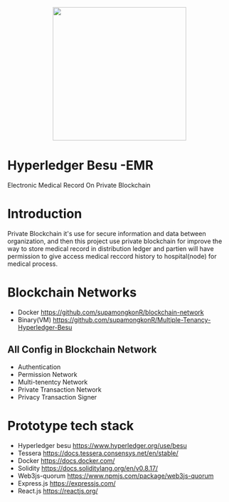 <p align="center">
 <img src="https://repository-images.githubusercontent.com/206414745/a9aaa900-127c-11ea-8095-5139ce4e7a09" height="300">
</p>

# Hyperledger Besu -EMR

Electronic Medical Record On Private Blockchain


# Introduction

Private Blockchain it's use for secure information and data between organization, and then this project use private blockchain for improve the way to store medical record in distribution ledger and partien will have permission to give access medical reccord history to hospital(node) for medical process.


# Blockchain Networks
 - Docker https://github.com/supamongkonR/blockchain-network
 - Binary(VM) https://github.com/supamongkonR/Multiple-Tenancy-Hyperledger-Besu

## All Config in Blockchain Network
  - Authentication
  - Permission Network
  - Multi-tenentcy Network
  - Private Transaction Network
  - Privacy Transaction Signer 
  



# Prototype tech stack
 - Hyperledger besu https://www.hyperledger.org/use/besu
 - Tessera https://docs.tessera.consensys.net/en/stable/
 - Docker https://docs.docker.com/
 - Solidity https://docs.soliditylang.org/en/v0.8.17/
 - Web3js-quorum https://www.npmjs.com/package/web3js-quorum
 - Express.js https://expressjs.com/
 - React.js https://reactjs.org/


